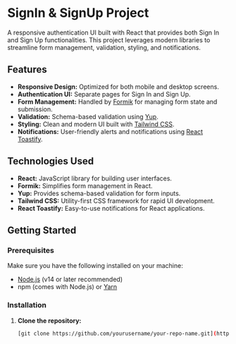 # SignIn & SignUp Project

A responsive authentication UI built with React that provides both Sign In and Sign Up functionalities. This project leverages modern libraries to streamline form management, validation, styling, and notifications.

## Features

- **Responsive Design:** Optimized for both mobile and desktop screens.
- **Authentication UI:** Separate pages for Sign In and Sign Up.
- **Form Management:** Handled by [Formik](https://formik.org/) for managing form state and submission.
- **Validation:** Schema-based validation using [Yup](https://github.com/jquense/yup).
- **Styling:** Clean and modern UI built with [Tailwind CSS](https://tailwindcss.com/).
- **Notifications:** User-friendly alerts and notifications using [React Toastify](https://fkhadra.github.io/react-toastify/introduction).

## Technologies Used

- **React:** JavaScript library for building user interfaces.
- **Formik:** Simplifies form management in React.
- **Yup:** Provides schema-based validation for form inputs.
- **Tailwind CSS:** Utility-first CSS framework for rapid UI development.
- **React Toastify:** Easy-to-use notifications for React applications.

## Getting Started

### Prerequisites

Make sure you have the following installed on your machine:

- [Node.js](https://nodejs.org/) (v14 or later recommended)
- npm (comes with Node.js) or [Yarn](https://yarnpkg.com/)

### Installation

1. **Clone the repository:**

   ```bash
   [git clone https://github.com/yourusername/your-repo-name.git](https://github.com/hasamuddinafz/react-signin-signup)

